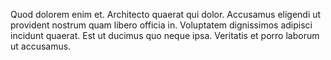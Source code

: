 Quod dolorem enim et. Architecto quaerat qui dolor. Accusamus eligendi ut provident nostrum quam libero officia in. Voluptatem dignissimos adipisci incidunt quaerat. Est ut ducimus quo neque ipsa. Veritatis et porro laborum ut accusamus.